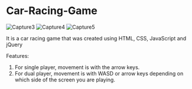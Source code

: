 # Car-Racing-Game
![Capture3](https://user-images.githubusercontent.com/68744875/117149323-bf5ac100-add4-11eb-9560-d640402d92c2.PNG)
![Capture4](https://user-images.githubusercontent.com/68744875/117149344-c386de80-add4-11eb-9768-6cfba79c41d6.PNG)
![Capture5](https://user-images.githubusercontent.com/68744875/117149357-c681cf00-add4-11eb-9093-f08fcc3a54f8.PNG)

It is a car racing game that was created using HTML, CSS, JavaScript and jQuery</br>

Features:</br>
1. For single player, movement is with the arrow keys.<br>
2. For dual player, movement is with WASD or arrow keys depending on which side of the screen you are playing.</br>

